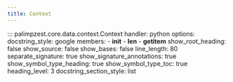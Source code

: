 ```yaml
---
title: Context
---
```

<!-- ## Goal
Brief preamble with most content autogenerated from docstrings.
 -->

::: palimpzest.core.data.context.Context
    handler: python
    options:
      docstring_style: google
      members:
        - __init__
        - __len__
        - __getitem__
      show_root_heading: false
      show_source: false
      show_bases: false
      line_length: 80
      separate_signature: true
      show_signature_annotations: true
      show_symbol_type_heading: true
      show_symbol_type_toc: true
      heading_level: 3
      docstring_section_style: list
